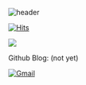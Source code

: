 <p align = "center">

![header](https://capsule-render.vercel.app/api?type=waving&color=gradient&height=250&section=header&text=SqrRooT_2&fontSize=90)

[![Hits](https://hits.seeyoufarm.com/api/count/incr/badge.svg?url=https%3A%2F%2Fgithub.com%2SqrRooT-2%2Fhit-counter&count_bg=%23DEF44D&title_bg=%23555555&icon=&icon_color=%23E7E7E7&title=hits&edge_flat=false)](https://hits.seeyoufarm.com)

<a href="https://solved.ac/profile/wken2824"><img src="https://github-readme-solvedac-hyp3rflow.vercel.app/api/?handle=wken2824"></a><br>

Github Blog: (not yet)

[![Gmail](https://img.shields.io/badge/Gmail-d14836?style=flat-square&logo=Gmail&logoColor=white&link=mailto:2147483648ll@gmail.com)](mailto:2147483648@gmail.com)

</p>
